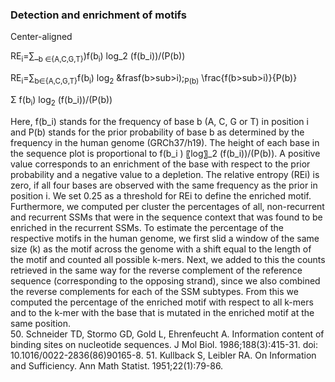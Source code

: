 <H3>Detection and enrichment of motifs</H3>

<p style="
We collected for clusters A, E, G, H, L and M all SSMs of the subtype that is the most characteristic. This is C>A for clusters A and H, C>G for cluster E, C>T for cluster G, T>G for cluster L and C>G for cluster M. In addition, we looked at T>G SSMs in cluster H to compare to cluster L. Next, we extracted from the reference genome (GRCh37/h19) the ten adjacent bases in 5’ and 3’ direction of the mutation using the Rsamtools package. We used the extracted sequence context as input to construct two sequence logos per cluster: one for the mutations that are recurrent within the cluster and one for those that are not. As a measure of information content we used the relative entropy [50, 51], which is defined for position <em>i</em> by:">Center-aligned</p>

RE<sub>i</sub>=∑_<sub>b ∈{A,C,G,T}</sub>)f(b<sub>i</sub>) log_2  (f(b_i))/(P(b))

RE<sub>i</sub>=∑<sub>b∈{A,C,G,T}</sub>f(b<sub>i</sub>) log<sub>2</sub> &frasf(b>sub>i</sub>);<sub>P(b)</sub>
\frac{f(b>sub>i</sub>)}{P(b)}

<p>
    <span>&Sigma;</span>
    f(b<sub>i</sub>) log<sub>2</sub>  (f(b_i))/(P(b))
</p>

Here, f(b_i) stands for the frequency of base b (A, C, G or T) in position i and P(b) stands for the prior probability of base b as determined by the frequency in the human genome (GRCh37/h19). The height of each base in the sequence plot is proportional to f(b_i ) 〖log〗_2  (f(b_i))/(P(b)). A positive value corresponds to an enrichment of the base with respect to the prior probability and a negative value to a depletion. The relative entropy (REi) is zero, if all four bases are observed with the same frequency as the prior in position i. We set 0.25 as a threshold for REi to define the enriched motif. Furthermore, we computed per cluster the percentages of all, non-recurrent and recurrent SSMs that were in the sequence context that was found to be enriched in the recurrent SSMs. To estimate the percentage of the respective motifs in the human genome, we first slid a window of the same size (k) as the motif across the genome with a shift equal to the length of the motif and counted all possible k-mers. Next, we added to this the counts retrieved in the same way for the reverse complement of the reference sequence (corresponding to the opposing strand), since we also combined the reverse complements for each of the SSM subtypes. From this we computed the percentage of the enriched motif with respect to all k-mers and to the k-mer with the base that is mutated in the enriched motif at the same position.
<br>
50.	Schneider TD, Stormo GD, Gold L, Ehrenfeucht A. Information content of binding sites on nucleotide sequences. J Mol Biol. 1986;188(3):415-31. doi: 10.1016/0022-2836(86)90165-8.
51.	Kullback S, Leibler RA. On Information and Sufficiency. Ann Math Statist. 1951;22(1):79-86.
